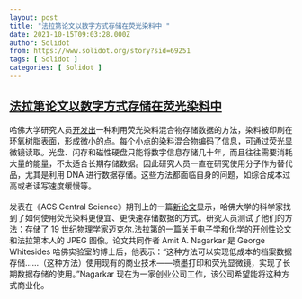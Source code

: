 ```yaml
---
layout: post
title: "法拉第论文以数字方式存储在荧光染料中 "
date: 2021-10-15T09:03:28.000Z
author: Solidot
from: https://www.solidot.org/story?sid=69251
tags: [ Solidot ]
categories: [ Solidot ]
---
```

<!--1634288608000-->
[法拉第论文以数字方式存储在荧光染料中](https://www.solidot.org/story?sid=69251)
------

<div>
哈佛大学研究人员<a href="https://arstechnica.com/science/2021/10/seminal-michael-faraday-paper-image-digitally-stored-in-fluorescent-dyes/">开发出</a>一种利用荧光染料混合物存储数据的方法，染料被印刷在环氧树脂表面，形成微小的点。每个小点的染料混合物编码了信息，可通过荧光显微镜读取。光盘、闪存和磁性硬盘只能将数字信息存储几十年，而且往往需要消耗大量的能量，不太适合长期存储数据。因此研究人员一直在研究使用分子作为替代品，尤其是利用 DNA 进行数据存储。这些方法都面临自身的问题，如综合成本过高或者读写速度缓慢等。<br><br>发表在《ACS Central Science》期刊上的一篇<a href="https://pubs.acs.org/action/showCitFormats?doi=10.1021/acscentsci.1c00728&amp;ref=pdf">新论文</a>显示，哈佛大学的科学家找到了如何使用荧光染料更便宜、更快速存储数据的方式。研究人员测试了他们的方法：存储了 19 世纪物理学家迈克尔.法拉第的一篇关于电子学和化学的<a href="https://royalsocietypublishing.org/doi/10.1098/rstl.1832.0006">开创性论文</a>和法拉第本人的 JPEG 图像。论文共同作者 Amit A. Nagarkar 是 George Whitesides 哈佛实验室的博士后，他表示：“这种方法可以实现低成本的档案数据存储……（这种方法）使用现有的商业技术——喷墨打印和荧光显微镜，实现了长期数据存储的使用。”Nagarkar 现在为一家创业公司工作，该公司希望能将这种方式商业化。
</div>
